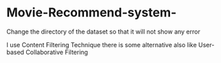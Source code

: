 # Movie-Recommend-system-

Change the directory of the dataset so that it will not show any error 

I use Content Filtering Technique there is some alternative also like User-based Collaborative Filtering

